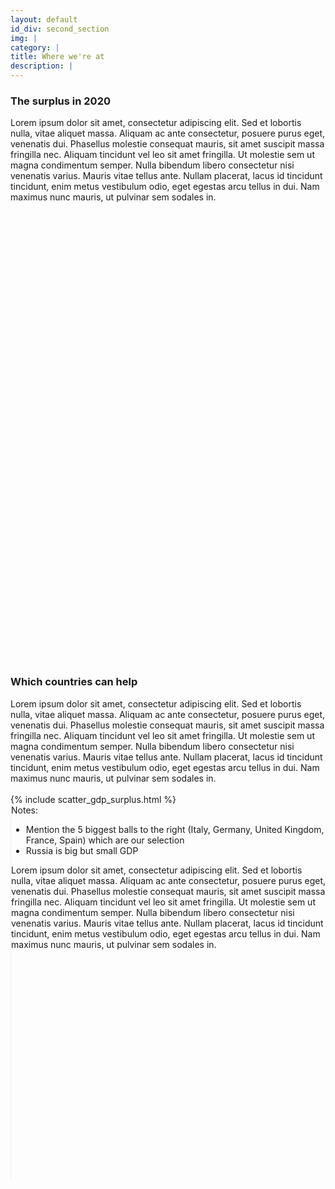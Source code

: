 ```yaml
---
layout: default
id_div: second_section
img: |
category: |
title: Where we're at
description: |
---
```


<div class="row">
    <div class="col-sm-12 col-md-1"></div>
    <div class="col-sm-12 col-md-10">
        <h3>The surplus in 2020</h3>
        Lorem ipsum dolor sit amet, consectetur adipiscing elit. Sed et lobortis nulla, vitae aliquet massa. Aliquam ac ante consectetur, posuere purus eget, venenatis dui. Phasellus molestie consequat mauris, sit amet suscipit massa fringilla nec. Aliquam tincidunt vel leo sit amet fringilla. Ut molestie sem ut magna condimentum semper. Nulla bibendum libero consectetur nisi venenatis varius. Mauris vitae tellus ante. Nullam placerat, lacus id tincidunt tincidunt, enim metus vestibulum odio, eget egestas arcu tellus in dui. Nam maximus nunc mauris, ut pulvinar sem sodales in.
    </div>
    <div class="col-sm-12 col-md-1"></div>
</div>

<br/>

<div class="row">
    <div class="col-sm-12 col-md-1"></div>
    <div class="col-sm-12 col-md-10">
        <div id="map_world_diff" style="width: 100%; height: 700px"></div>
    </div>
    <div class="col-sm-12 col-md-1"></div>
</div>

<br/>

<div class="row">
    <div class="col-sm-12 col-md-1"></div>
    <div class="col-sm-12 col-md-10">
        <h3>Which countries can help</h3>
        Lorem ipsum dolor sit amet, consectetur adipiscing elit. Sed et lobortis nulla, vitae aliquet massa. Aliquam ac ante consectetur, posuere purus eget, venenatis dui. Phasellus molestie consequat mauris, sit amet suscipit massa fringilla nec. Aliquam tincidunt vel leo sit amet fringilla. Ut molestie sem ut magna condimentum semper. Nulla bibendum libero consectetur nisi venenatis varius. Mauris vitae tellus ante. Nullam placerat, lacus id tincidunt tincidunt, enim metus vestibulum odio, eget egestas arcu tellus in dui. Nam maximus nunc mauris, ut pulvinar sem sodales in.
    </div>
    <div class="col-sm-12 col-md-1"></div>
</div>

<br/>

<div class="row">
    <div class="col-sm-12 col-md-1"></div>
    <div class="col-sm-12 col-md-7">
        {% include scatter_gdp_surplus.html %}
    </div>
    <div class="col-sm-12 col-md-3" style="border-left:solid thin #eee; height: 600px">
        Notes: 
        <ul>
            <li>Mention the 5 biggest balls to the right (Italy, Germany, United Kingdom, France, Spain) which are our selection</li>
            <li>Russia is big but small GDP</li>
        </ul>
        Lorem ipsum dolor sit amet, consectetur adipiscing elit. Sed et lobortis nulla, vitae aliquet massa. Aliquam ac ante consectetur, posuere purus eget, venenatis dui. Phasellus molestie consequat mauris, sit amet suscipit massa fringilla nec. Aliquam tincidunt vel leo sit amet fringilla. Ut molestie sem ut magna condimentum semper. Nulla bibendum libero consectetur nisi venenatis varius. Mauris vitae tellus ante. Nullam placerat, lacus id tincidunt tincidunt, enim metus vestibulum odio, eget egestas arcu tellus in dui. Nam maximus nunc mauris, ut pulvinar sem sodales in.
    </div>
    <div class="col-sm-12 col-md-1"></div>
</div>

<script>

var cal_world_ticks = {};
$.ajax({
    url: "json/cal_world/cal_world_ticks.json",
    async: false,
    dataType: 'json',
    success: function(data) {
        cal_world_ticks = data;
    }
});

colors5 = ["#d7191c","#fdae61", "#ffffbf", "#a6d96a", "#1a9641"]
load_map(cal_world_ticks, "json/cal_world/cal_world_2020.geojson", colors5, 'map_world_diff', [30.318462, 19.56871], 'Estimation deficit/surplus', 'kcal / persona / day', 3, -1, layergroupHolder, mapHolder);


</script>